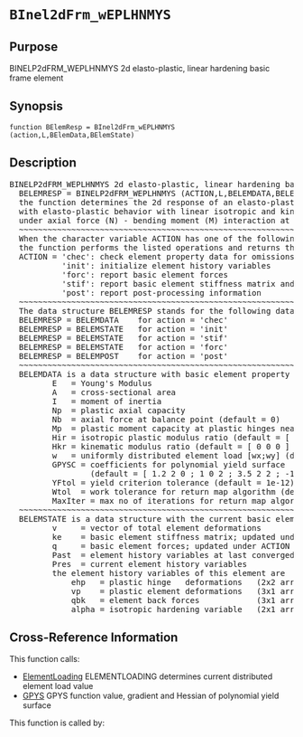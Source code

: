 
<!-- <a name="_top"></a>
<div><a href="../../_index.md">Home</a> &gt;  <a href="#">latest</a> &gt; <a href="_index.md">Element_Library</a> &gt; BInel2dFrm_wEPLHNMYS.m</div> -->

<!--<table width="100%"><tr><td align="left"><a href="../../_index.md"><img alt="<" border="0" src="../../left.png">&nbsp;Master index</a></td>
<td align="right"><a href="_index.md">Index for latest\Element_Library&nbsp;<img alt=">" border="0" src="../../right.png"></a></td></tr></table>-->
# `BInel2dFrm_wEPLHNMYS`
<!-- <h1>BInel2dFrm_wEPLHNMYS
</h1> -->

## <a name="_name"></a>Purpose

<!-- <h2 id="purpose"><a name="_name"></a>Purpose</h2> -->

BINELP2dFRM_WEPLHNMYS 2d elasto-plastic, linear hardening basic frame element

<!-- <div class="box"><strong>BINELP2dFRM_WEPLHNMYS 2d elasto-plastic, linear hardening basic frame element</strong></div> -->

## <a name="_synopsis"></a>Synopsis

`function BElemResp = BInel2dFrm_wEPLHNMYS (action,L,BElemData,BElemState)` 
## <a name="_description"></a>Description

<pre class="comment">BINELP2dFRM_WEPLHNMYS 2d elasto-plastic, linear hardening basic frame element
  BELEMRESP = BINELP2dFRM_WEPLHNMYS (ACTION,L,BELEMDATA,BELEMSTATE)
  the function determines the 2d response of an elasto-plastic basic frame element of length L 
  with elasto-plastic behavior with linear isotropic and kinematic hardening
  under axial force (N) - bending moment (M) interaction at two plastic hinges at ends i and j
  ~~~~~~~~~~~~~~~~~~~~~~~~~~~~~~~~~~~~~~~~~~~~~~~~~~~~~~~~~~~~~~~~~~~~~~~~~~~~~~~~~~~~~~~~~
  When the character variable ACTION has one of the following values,
  the function performs the listed operations and returns the results in BELEMRESP:
  ACTION = 'chec': check element property data for omissions and assign default values
           'init': initialize element history variables
           'forc': report basic element forces
           'stif': report basic element stiffness matrix and basic element forces
           'post': report post-processing information
  ~~~~~~~~~~~~~~~~~~~~~~~~~~~~~~~~~~~~~~~~~~~~~~~~~~~~~~~~~~~~~~~~~~~~~~~~~~~~~~~~~~~~~~~~~
  The data structure BELEMRESP stands for the following data object(s) for each ACTION:
  BELEMRESP = BELEMDATA    for action = 'chec'
  BELEMRESP = BELEMSTATE   for action = 'init'
  BELEMRESP = BELEMSTATE   for action = 'stif'
  BELEMRESP = BELEMSTATE   for action = 'forc'
  BELEMRESP = BELEMPOST    for action = 'post'
  ~~~~~~~~~~~~~~~~~~~~~~~~~~~~~~~~~~~~~~~~~~~~~~~~~~~~~~~~~~~~~~~~~~~~~~~~~~~~~~~~~~~~~~~~~
  BELEMDATA is a data structure with basic element property information; it has the fields
         E   = Young's Modulus
         A   = cross-sectional area
         I   = moment of inertia
         Np  = plastic axial capacity
         Nb  = axial force at balance point (default = 0)
         Mp  = plastic moment capacity at plastic hinges near ends i, j ( Mp = [Mpi , Mpj] )
         Hir = isotropic plastic modulus ratio (default = [ 0 0 ] )
         Hkr = kinematic modulus ratio (default = [ 0 0 0 ] )
         w   = uniformly distributed element load [wx;wy] (default = [ 0 0 ] )
         GPYSC = coefficients for polynomial yield surface
                 (default = [ 1.2 2 0 ; 1 0 2 ; 3.5 2 2 ; -1 0 0 ] )
         YFtol = yield criterion tolerance (default = 1e-12)
         Wtol  = work tolerance for return map algorithm (default = 1e-16)
         MaxIter = max no of iterations for return map algorithm (default = 15)         
  ~~~~~~~~~~~~~~~~~~~~~~~~~~~~~~~~~~~~~~~~~~~~~~~~~~~~~~~~~~~~~~~~~~~~~~~~~~~~~~~~~~~~~~~~~
  BELEMSTATE is a data structure with the current basic element state; it has the fields
         v     = vector of total element deformations
         ke    = basic element stiffness matrix; updated under ACTION = 'stif'
         q     = basic element forces; updated under ACTION = 'stif' or 'forc'
         Past  = element history variables at last converged state
         Pres  = current element history variables
         the element history variables of this element are
             ehp   = plastic hinge   deformations   (2x2 array)
             vp    = plastic element deformations   (3x1 array)
             qbk   = element back forces            (3x1 array)
             alpha = isotropic hardening variable   (2x1 array)</pre>
<!-- <div class="fragment"><pre class="comment">BINELP2dFRM_WEPLHNMYS 2d elasto-plastic, linear hardening basic frame element
  BELEMRESP = BINELP2dFRM_WEPLHNMYS (ACTION,L,BELEMDATA,BELEMSTATE)
  the function determines the 2d response of an elasto-plastic basic frame element of length L 
  with elasto-plastic behavior with linear isotropic and kinematic hardening
  under axial force (N) - bending moment (M) interaction at two plastic hinges at ends i and j
  ~~~~~~~~~~~~~~~~~~~~~~~~~~~~~~~~~~~~~~~~~~~~~~~~~~~~~~~~~~~~~~~~~~~~~~~~~~~~~~~~~~~~~~~~~
  When the character variable ACTION has one of the following values,
  the function performs the listed operations and returns the results in BELEMRESP:
  ACTION = 'chec': check element property data for omissions and assign default values
           'init': initialize element history variables
           'forc': report basic element forces
           'stif': report basic element stiffness matrix and basic element forces
           'post': report post-processing information
  ~~~~~~~~~~~~~~~~~~~~~~~~~~~~~~~~~~~~~~~~~~~~~~~~~~~~~~~~~~~~~~~~~~~~~~~~~~~~~~~~~~~~~~~~~
  The data structure BELEMRESP stands for the following data object(s) for each ACTION:
  BELEMRESP = BELEMDATA    for action = 'chec'
  BELEMRESP = BELEMSTATE   for action = 'init'
  BELEMRESP = BELEMSTATE   for action = 'stif'
  BELEMRESP = BELEMSTATE   for action = 'forc'
  BELEMRESP = BELEMPOST    for action = 'post'
  ~~~~~~~~~~~~~~~~~~~~~~~~~~~~~~~~~~~~~~~~~~~~~~~~~~~~~~~~~~~~~~~~~~~~~~~~~~~~~~~~~~~~~~~~~
  BELEMDATA is a data structure with basic element property information; it has the fields
         E   = Young's Modulus
         A   = cross-sectional area
         I   = moment of inertia
         Np  = plastic axial capacity
         Nb  = axial force at balance point (default = 0)
         Mp  = plastic moment capacity at plastic hinges near ends i, j ( Mp = [Mpi , Mpj] )
         Hir = isotropic plastic modulus ratio (default = [ 0 0 ] )
         Hkr = kinematic modulus ratio (default = [ 0 0 0 ] )
         w   = uniformly distributed element load [wx;wy] (default = [ 0 0 ] )
         GPYSC = coefficients for polynomial yield surface
                 (default = [ 1.2 2 0 ; 1 0 2 ; 3.5 2 2 ; -1 0 0 ] )
         YFtol = yield criterion tolerance (default = 1e-12)
         Wtol  = work tolerance for return map algorithm (default = 1e-16)
         MaxIter = max no of iterations for return map algorithm (default = 15)         
  ~~~~~~~~~~~~~~~~~~~~~~~~~~~~~~~~~~~~~~~~~~~~~~~~~~~~~~~~~~~~~~~~~~~~~~~~~~~~~~~~~~~~~~~~~
  BELEMSTATE is a data structure with the current basic element state; it has the fields
         v     = vector of total element deformations
         ke    = basic element stiffness matrix; updated under ACTION = 'stif'
         q     = basic element forces; updated under ACTION = 'stif' or 'forc'
         Past  = element history variables at last converged state
         Pres  = current element history variables
         the element history variables of this element are
             ehp   = plastic hinge   deformations   (2x2 array)
             vp    = plastic element deformations   (3x1 array)
             qbk   = element back forces            (3x1 array)
             alpha = isotropic hardening variable   (2x1 array)</pre></div> -->

<!-- crossreference -->
## <a name="_cross"></a>Cross-Reference Information

This function calls:
<ul style="list-style-image:url(../../matlabicon.gif)">
<li><a href="ElementLoading" class="code" title="function wC = ElementLoading (w0,lamda,LdId)">ElementLoading</a>	ELEMENTLOADING determines current distributed element load value</li><li><a href="GPYS" class="code" title="function [f,g,h] = GPYS (GPYSC,xyz,ScVec)">GPYS</a>	GPYS function value, gradient and Hessian of polynomial yield surface</li></ul>
This function is called by:
<ul style="list-style-image:url(../../matlabicon.gif)">
</ul>
<!-- crossreference -->




<!-- <hr><address>Generated on Thu 28-Jan-2021 18:22:44 by <strong><a href="http://www.artefact.tk/software/matlab/m2html/" title="Matlab Documentation in HTML">m2html</a></strong> &copy; 2005</address> -->